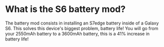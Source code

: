 # What is the S6 battery mod?
The battery mod consists in installing an S7edge battery inside of a Galaxy S6. 
This solves this device's biggest problem, battery life! 
You will go from your 2550mAh battery to a 3600mAh battery, this is a 41% increase in battery life!
